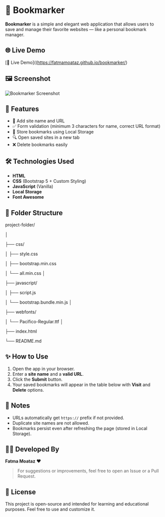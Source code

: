 # 📑 Bookmarker

**Bookmarker** is a simple and elegant web application that allows users to save and manage their favorite websites — like a personal bookmark manager.

## 🌐 Live Demo

[🔗 Live Demo]((https://fatmamoataz.github.io/bookmarker/)


## 🖼️ Screenshot

![Bookmarker Screenshot](https://github.com/user-attachments/assets/6f94fb91-7b62-45f2-8533-8df4357283be)  


## 🚀 Features

- 📝 Add site name and URL
- ✅ Form validation (minimum 3 characters for name, correct URL format)
- 💾 Store bookmarks using Local Storage
- 🔍 Open saved sites in a new tab
- ❌ Delete bookmarks easily


## 🛠️ Technologies Used

- **HTML**
- **CSS** (Bootstrap 5 + Custom Styling)
- **JavaScript** (Vanilla)
- **Local Storage**
- **Font Awesome**


## 📁 Folder Structure

project-folder/

│

├── css/

│ ├── style.css

│ ├── bootstrap.min.css

│ └── all.min.css
│

├── javascript/

│ ├── script.js

│ └── bootstrap.bundle.min.js
│

├── webfonts/

│ └── Pacifico-Regular.ttf
│

├── index.html

└── README.md

## ✨ How to Use

1. Open the app in your browser.
2. Enter a **site name** and a **valid URL**.
3. Click the **Submit** button.
4. Your saved bookmarks will appear in the table below with **Visit** and **Delete** options.


## 🧠 Notes

- URLs automatically get `https://` prefix if not provided.
- Duplicate site names are not allowed.
- Bookmarks persist even after refreshing the page (stored in Local Storage).


## 👩‍💻 Developed By

**Fatma Moataz** ❤️  
> For suggestions or improvements, feel free to open an Issue or a Pull Request.

## 📄 License

This project is open-source and intended for learning and educational purposes. Feel free to use and customize it.
